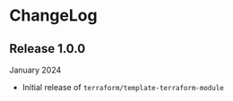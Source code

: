 # ChangeLog

## Release 1.0.0

January 2024

- Initial release of `terraform/template-terraform-module`
